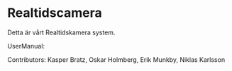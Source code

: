 Realtidscamera  
==============
Detta är vårt Realtidskamera system.

UserManual:

Contributors: Kasper Bratz, Oskar Holmberg, Erik Munkby, Niklas Karlsson

